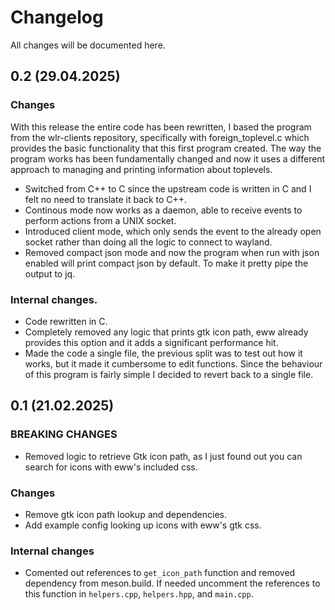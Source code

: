 # Changelog

All changes will be documented here.

## 0.2 (29.04.2025)

### Changes
With this release the entire code has been rewritten, I based the program from the wlr-clients repository, specifically with foreign_toplevel.c
which provides the basic functionality that this first program created. The way the program works has been fundamentally changed and now it uses a different
approach to managing and printing information about toplevels.
- Switched from C++ to C since the upstream code is written in C and I felt no need to translate it back to C++.
- Continous mode now works as a daemon, able to receive events to perform actions from a UNIX socket.
- Introduced client mode, which only sends the event to the already open socket rather than doing all the logic to connect to wayland.
- Removed compact json mode and now the program when run with json enabled will print compact json by default. To make it pretty pipe the output to jq.

### Internal changes.
- Code rewritten in C.
- Completely removed any logic that prints gtk icon path, eww already provides this option and it adds a significant performance hit.
- Made the code a single file, the previous split was to test out how it works, but it made it cumbersome to edit functions. Since the behaviour of this program is fairly simple I decided to revert back to a single file.

## 0.1 (21.02.2025)

### BREAKING CHANGES
- Removed logic to retrieve Gtk icon path, as I just found out you can search for icons with eww's included css.

### Changes
- Remove gtk icon path lookup and dependencies.
- Add example config looking up icons with eww's gtk css.

### Internal changes
- Comented out references to `get_icon_path` function and removed dependency from meson.build. If needed uncomment the references to this function in `helpers.cpp`, `helpers.hpp`, and `main.cpp`.
